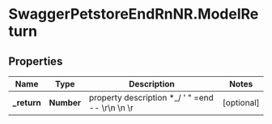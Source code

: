 # SwaggerPetstoreEndRnNR.ModelReturn

## Properties
Name | Type | Description | Notes
------------ | ------------- | ------------- | -------------
**_return** | **Number** | property description  *_/ ' \" =end -- \\r\\n \\n \\r | [optional] 


